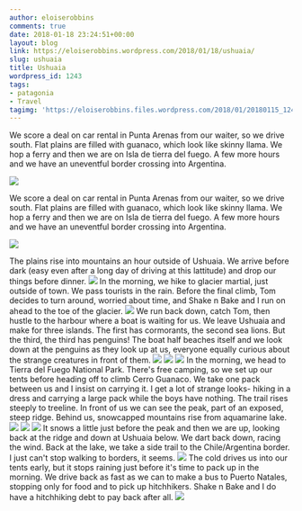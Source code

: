 ```yaml
---
author: eloiserobbins
comments: true
date: 2018-01-18 23:24:51+00:00
layout: blog
link: https://eloiserobbins.wordpress.com/2018/01/18/ushuaia/
slug: ushuaia
title: Ushuaia
wordpress_id: 1243
tags:
- patagonia
- Travel
tagimg: 'https://eloiserobbins.files.wordpress.com/2018/01/20180115_124918.jpg'
---
```

We score a deal on car rental in Punta Arenas from our waiter, so we drive south. Flat plains are filled with guanaco, which look like skinny llama. We hop a ferry and then we are on Isla de tierra del fuego. A few more hours and we have an uneventful border crossing into Argentina.


[![](https://eloiserobbins.files.wordpress.com/2018/01/20180115_124918.jpg)](https://eloiserobbins.files.wordpress.com/2018/01/20180115_124918.jpg)
 
We score a deal on car rental in Punta Arenas from our waiter, so we drive south. Flat plains are filled with guanaco, which look like skinny llama. We hop a ferry and then we are on Isla de tierra del fuego. A few more hours and we have an uneventful border crossing into Argentina.
 
[![](https://eloiserobbins.files.wordpress.com/2018/01/20180116_125444.jpg)](https://eloiserobbins.files.wordpress.com/2018/01/20180116_125444.jpg)

The plains rise into mountains an hour outside of Ushuaia. We arrive before dark (easy even after a long day of driving at this lattitude) and drop our things before dinner. 
[![](https://eloiserobbins.files.wordpress.com/2018/01/20180116_131617.jpg)](https://eloiserobbins.files.wordpress.com/2018/01/20180116_131617.jpg)
In the morning, we hike to glacier martial, just outside of town. We pass tourists in the rain. Before the final climb, Tom decides to turn around, worried about time, and Shake n Bake and I run on ahead to the toe of the glacier.
[![](https://eloiserobbins.files.wordpress.com/2018/01/20180116_165423.jpg)](https://eloiserobbins.files.wordpress.com/2018/01/20180116_165423.jpg)
We run back down, catch Tom, then hustle to the harbour where a boat is waiting for us. We leave Ushuaia and make for three islands. The first has cormorants, the second sea lions. But the third, the third has penguins! The boat half beaches itself and we look down at the penguins as they look up at us, everyone equally curious about the strange creatures in front of them.
[![](https://eloiserobbins.files.wordpress.com/2018/01/20180116_1827261.jpg)](https://eloiserobbins.files.wordpress.com/2018/01/20180116_1827261.jpg)
[![](https://eloiserobbins.files.wordpress.com/2018/01/20180116_1827111.jpg)](https://eloiserobbins.files.wordpress.com/2018/01/20180116_1827111.jpg)
[![](https://eloiserobbins.files.wordpress.com/2018/01/20180116_184200.jpg)](https://eloiserobbins.files.wordpress.com/2018/01/20180116_184200.jpg)
In the morning, we head to Tierra del Fuego National Park. There's free camping, so we set up our tents before heading off to climb Cerro Guanaco. We take one pack between us and I insist on carrying it. I get a lot of strange looks- hiking in a dress and carrying a large pack while the boys have nothing. The trail rises steeply to treeline. In front of us we can see the peak, part of an exposed, steep ridge. Behind us, snowcapped mountains rise from aquamarine lake.
[![](https://eloiserobbins.files.wordpress.com/2018/01/20180117_104931.jpg)](https://eloiserobbins.files.wordpress.com/2018/01/20180117_104931.jpg)
[![](https://eloiserobbins.files.wordpress.com/2018/01/20180117_143158.jpg)](https://eloiserobbins.files.wordpress.com/2018/01/20180117_143158.jpg)
[![](https://eloiserobbins.files.wordpress.com/2018/01/20180117_1431523.jpg)](https://eloiserobbins.files.wordpress.com/2018/01/20180117_1431523.jpg)
It snows a little just before the peak and then we are up, looking back at the ridge and down at Ushuaia below. We dart back down, racing the wind. Back at the lake, we take a side trail to the Chile/Argentina border. I just can't stop walking to borders, it seems.
[![](https://eloiserobbins.files.wordpress.com/2018/01/20180117_180059.jpg)](https://eloiserobbins.files.wordpress.com/2018/01/20180117_180059.jpg)
The cold drives us into our tents early, but it stops raining just before it's time to pack up in the morning. We drive back as fast as we can to make a bus to Puerto Natales, stopping only for food and to pick up hitchhikers. Shake n Bake and I do have a hitchhiking debt to pay back after all.
[![](https://eloiserobbins.files.wordpress.com/2018/01/20180117_150947.jpg)](https://eloiserobbins.files.wordpress.com/2018/01/20180117_150947.jpg)
